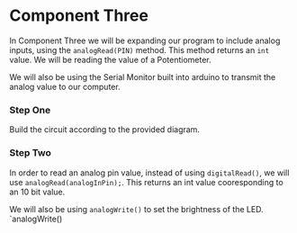 # Component Three

In Component Three we will be expanding our program to include analog inputs, using the `analogRead(PIN)` method.  This method returns an `int` value. We will be reading the value of a Potentiometer.

We will also be using the Serial Monitor built into arduino to transmit the analog value to our computer.  

### Step One

Build the circuit according to the provided diagram.

### Step Two

In order to read an analog pin value, instead of using `digitalRead()`, we will use `analogRead(analogInPin);`.  This returns an int value cooresponding to an 10 bit value.  

We will also be using `analogWrite()` to set the brightness of the LED.  `analogWrite()

